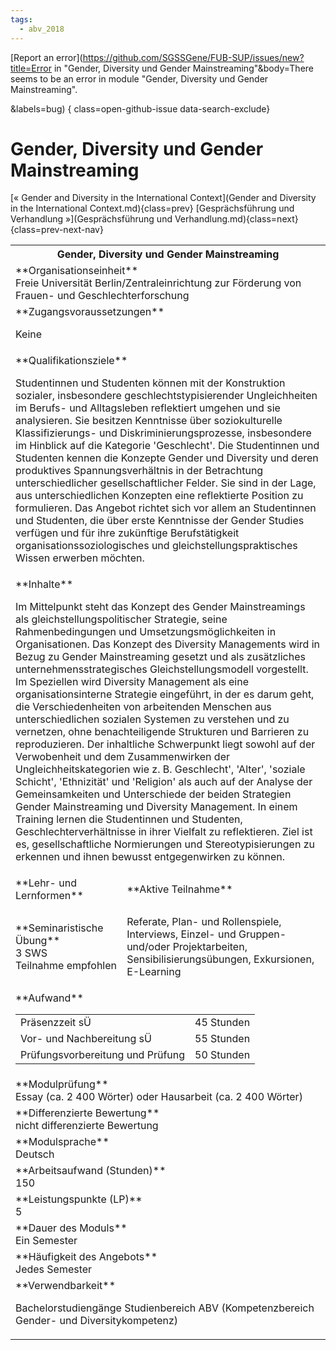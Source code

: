 ```yaml
---
tags:
  - abv_2018
---
```

[Report an error](https://github.com/SGSSGene/FUB-SUP/issues/new?title=Error in "Gender, Diversity und Gender Mainstreaming"&body=There seems to be an error in module "Gender, Diversity und Gender Mainstreaming".

<Describe here a slightly more detailed description of what is wrong>&labels=bug)
{ class=open-github-issue data-search-exclude}

# Gender, Diversity und Gender Mainstreaming

[« Gender and Diversity in the International Context](Gender and Diversity in the International Context.md){class=prev}
[Gesprächsführung und Verhandlung »](Gesprächsführung und Verhandlung.md){class=next}
{class=prev-next-nav}

<table markdown id="moduledesc">
<tr markdown class="moduledesc_head"><th colspan="2">Gender, Diversity und Gender Mainstreaming </th></tr>
<tr markdown><td colspan="2">**Organisationseinheit**   <br>Freie Universität Berlin/Zentraleinrichtung zur Förderung von Frauen- und Geschlechterforschung</td></tr>


<tr markdown><td colspan="2">**Zugangsvoraussetzungen** <br>

Keine


</td></tr>
<tr markdown><td colspan="2">**Qualifikationsziele**    <br>

Studentinnen und Studenten können mit der Konstruktion sozialer,
insbesondere geschlechtstypisierender Ungleichheiten im Berufs- und
Alltagsleben reflektiert umgehen und sie analysieren. Sie besitzen
Kenntnisse über soziokulturelle Klassifizierungs- und
Diskriminierungsprozesse, insbesondere im Hinblick auf die Kategorie
'Geschlecht'. Die Studentinnen und Studenten kennen die Konzepte Gender und
Diversity und deren produktives Spannungsverhältnis in der Betrachtung
unterschiedlicher gesellschaftlicher Felder. Sie sind in der Lage, aus
unterschiedlichen Konzepten eine reflektierte Position zu formulieren. Das
Angebot richtet sich vor allem an Studentinnen und Studenten, die über erste
Kenntnisse der Gender Studies verfügen und für ihre zukünftige
Berufstätigkeit organisationssoziologisches und gleichstellungspraktisches
Wissen erwerben möchten.


</td></tr>
<tr markdown><td colspan="2">**Inhalte**                <br>

Im Mittelpunkt steht das Konzept des Gender Mainstreamings als
gleichstellungspolitischer Strategie, seine Rahmenbedingungen und
Umsetzungsmöglichkeiten in Organisationen. Das Konzept des Diversity
Managements wird in Bezug zu Gender Mainstreaming gesetzt und als
zusätzliches unternehmensstrategisches Gleichstellungsmodell vorgestellt. Im
Speziellen wird Diversity Management als eine organisationsinterne Strategie
eingeführt, in der es darum geht, die Verschiedenheiten von arbeitenden
Menschen aus unterschiedlichen sozialen Systemen zu verstehen und zu
vernetzen, ohne benachteiligende Strukturen und Barrieren zu reproduzieren.
Der inhaltliche Schwerpunkt liegt sowohl auf der Verwobenheit und dem
Zusammenwirken der Ungleichheitskategorien wie z. B. Geschlecht', 'Alter',
'soziale Schicht', 'Ethnizität' und 'Religion' als auch auf der Analyse der
Gemeinsamkeiten und Unterschiede der beiden Strategien Gender Mainstreaming
und Diversity Management. In einem Training lernen die Studentinnen und
Studenten, Geschlechterverhältnisse in ihrer Vielfalt zu reflektieren. Ziel
ist es, gesellschaftliche Normierungen und Stereotypisierungen zu erkennen
und ihnen bewusst entgegenwirken zu können.


</td></tr>

<tr markdown><td>**Lehr- und Lernformen**</td><td>**Aktive Teilnahme**</td></tr>
<tr markdown><td> **Seminaristische Übung** <br>3 SWS <br> Teilnahme empfohlen</td><td>

Referate, Plan- und Rollenspiele, Interviews, Einzel- und Gruppen- und/oder Projektarbeiten, Sensibilisierungsübungen, Exkursionen, E-Learning
</td></tr>
<tr markdown><td colspan="2">**Aufwand**                <br>
<table class="aufwand_table">
<tr><td>Präsenzzeit sÜ</td><td>45 Stunden</td></tr>
<tr><td>Vor- und Nachbereitung sÜ</td><td>55 Stunden</td></tr>
<tr><td>Prüfungsvorbereitung und Prüfung</td><td>50 Stunden</td></tr>
</table>

</td></tr>
<tr markdown><td colspan="2">**Modulprüfung**             <br>Essay (ca. 2 400 Wörter) oder Hausarbeit (ca. 2 400 Wörter)


</td></tr>
<tr markdown><td colspan="2">**Differenzierte Bewertung** <br>nicht differenzierte Bewertung

</td></tr>
<tr markdown><td colspan="2">**Modulsprache**             <br>Deutsch</td></tr>
<tr markdown><td colspan="2">**Arbeitsaufwand (Stunden)** <br>150</td></tr>
<tr markdown><td colspan="2">**Leistungspunkte (LP)**     <br>5</td></tr>
<tr markdown><td colspan="2">**Dauer des Moduls**         <br>Ein Semester</td></tr>
<tr markdown><td colspan="2">**Häufigkeit des Angebots**  <br>Jedes Semester</td></tr>
<tr markdown><td colspan="2">**Verwendbarkeit**           <br>

Bachelorstudiengänge Studienbereich ABV (Kompetenzbereich Gender- und
Diversitykompetenz)


</td></tr>

</table>
